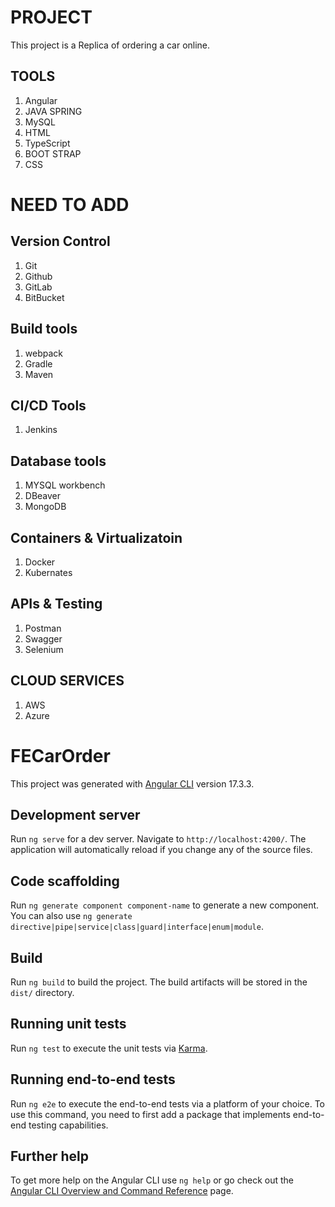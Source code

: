 # PROJECT

This project is a Replica of ordering a car online.

## TOOLS

1) Angular
2) JAVA SPRING
3) MySQL
4) HTML
5) TypeScript
6) BOOT STRAP
7) CSS

# NEED TO ADD

## Version Control

1) Git
2) Github
3) GitLab
4) BitBucket

## Build tools

1) webpack
2) Gradle
3) Maven

## CI/CD Tools

1) Jenkins

## Database tools

1) MYSQL workbench
2) DBeaver
3) MongoDB

## Containers & Virtualizatoin

1) Docker
2) Kubernates

## APIs & Testing

1) Postman
2) Swagger
3) Selenium

## CLOUD SERVICES

1) AWS
2) Azure

# FECarOrder

This project was generated with [Angular CLI](https://github.com/angular/angular-cli) version 17.3.3.

## Development server

Run `ng serve` for a dev server. Navigate to `http://localhost:4200/`. The application will automatically reload if you change any of the source files.

## Code scaffolding

Run `ng generate component component-name` to generate a new component. You can also use `ng generate directive|pipe|service|class|guard|interface|enum|module`.

## Build

Run `ng build` to build the project. The build artifacts will be stored in the `dist/` directory.

## Running unit tests

Run `ng test` to execute the unit tests via [Karma](https://karma-runner.github.io).

## Running end-to-end tests

Run `ng e2e` to execute the end-to-end tests via a platform of your choice. To use this command, you need to first add a package that implements end-to-end testing capabilities.

## Further help

To get more help on the Angular CLI use `ng help` or go check out the [Angular CLI Overview and Command Reference](https://angular.io/cli) page.
